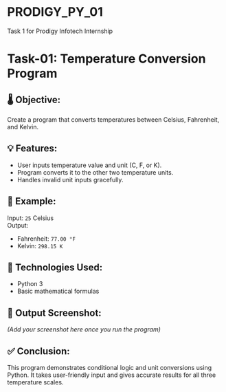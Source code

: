 # PRODIGY_PY_01
Task 1 for Prodigy Infotech Internship
# Task-01: Temperature Conversion Program

## 🌡️ Objective:
Create a program that converts temperatures between Celsius, Fahrenheit, and Kelvin.

## 💡 Features:
- User inputs temperature value and unit (C, F, or K).
- Program converts it to the other two temperature units.
- Handles invalid unit inputs gracefully.

## 🧠 Example:
Input: `25` Celsius  
Output:  
- Fahrenheit: `77.00 °F`  
- Kelvin: `298.15 K`

## 🧰 Technologies Used:
- Python 3
- Basic mathematical formulas

## 📸 Output Screenshot:
_(Add your screenshot here once you run the program)_

## ✅ Conclusion:
This program demonstrates conditional logic and unit conversions using Python. It takes user-friendly input and gives accurate results for all three temperature scales.
